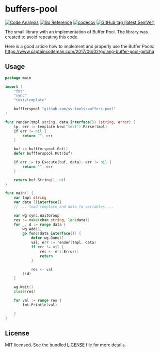 # buffers-pool
[![Code Analysis](https://github.com/sv-tools/buffers-pool/actions/workflows/checks.yaml/badge.svg)](https://github.com/sv-tools/buffers-pool/actions/workflows/checks.yaml)
[![Go Reference](https://pkg.go.dev/badge/github.com/sv-tools/buffers-pool.svg)](https://pkg.go.dev/github.com/sv-tools/buffers-pool)
[![codecov](https://codecov.io/gh/sv-tools/buffers-pool/branch/main/graph/badge.svg?token=0XVOTDR1CW)](https://codecov.io/gh/sv-tools/buffers-pool)
[![GitHub tag (latest SemVer)](https://img.shields.io/github/v/tag/sv-tools/buffers-pool?style=flat)](https://github.com/sv-tools/buffers-pool/releases)

The small library with an implementation of Buffer Pool.
The library was created to avoid repeating this code.

Here is a good article how to implement and properly use the Buffer Pools: https://www.captaincodeman.com/2017/06/02/golang-buffer-pool-gotcha

## Usage

```go
package main

import (
	"fmt"
	"sync"
	"text/template"

	buffferspool "github.com/sv-tools/buffers-pool"
)

func render(tmpl string, data interface{}) (string, error) {
	tp, err := template.New("test").Parse(tmpl)
	if err != nil {
		return "", err
	}

	buf := buffferspool.Get()
	defer buffferspool.Put(buf)

	if err := tp.Execute(buf, data); err != nil {
		return "", err
	}

	return buf.String(), nil
}

func main() {
    var tmpl string
    var data []interface{}
    // ... load template and data to variables ...

    var wg sync.WaitGroup
    res := make(chan string, len(data))
    for _, d := range data {
        wg.Add(1)
        go func(data interface{}) {
            defer wg.Done()
            val, err := render(tmpl, data)
            if err != nil {
                res <- err.Error()
                return
            }

            res <- val
        }(d)
    }

    wg.Wait()
    close(res)

    for val := range res {
    	fmt.Println(val)

    }
}
```

## License

MIT licensed. See the bundled [LICENSE](LICENSE) file for more details.

